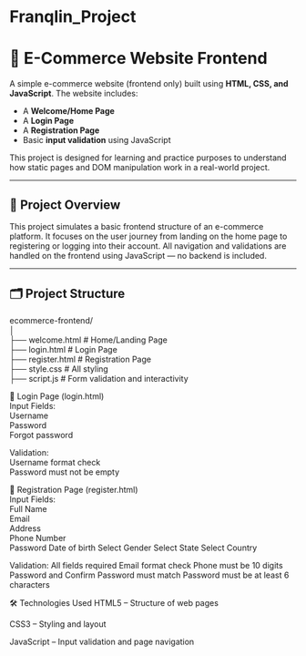 # Franqlin_Project
# 🛒 E-Commerce Website Frontend

A simple e-commerce website (frontend only) built using **HTML, CSS, and JavaScript**. The website includes:

- A **Welcome/Home Page**
- A **Login Page**    
- A **Registration Page**  
- Basic **input validation** using JavaScript  

This project is designed for learning and practice purposes to understand how static pages and DOM manipulation work in a real-world project.  

---  

## 📘 Project Overview  

This project simulates a basic frontend structure of an e-commerce platform. It focuses on the user journey from landing on the home page to registering or logging into their account. All navigation and validations are handled on the frontend using JavaScript — no backend is included.  

---  

## 🗂️ Project Structure    
ecommerce-frontend/  
│  
├── welcome.html # Home/Landing Page  
├── login.html # Login Page  
├── register.html # Registration Page  
├── style.css # All styling  
├── script.js # Form validation and interactivity  

🔐 Login Page (login.html)  
Input Fields:  
Username  
Password  
Forgot password  

Validation:  
Username format check  
Password must not be empty   

📝 Registration Page (register.html)  
Input Fields:  
Full Name  
Email  
Address  
Phone Number  
Password
Date of birth
Select Gender
Select State 
Select Country


Validation:
All fields required
Email format check
Phone must be 10 digits
Password and Confirm Password must match
Password must be at least 6 characters  

🛠 Technologies Used
HTML5 – Structure of web pages

CSS3 – Styling and layout

JavaScript – Input validation and page navigation








